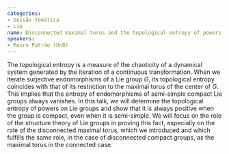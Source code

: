 ```yaml
---
categories:
- Sessão Temática
- Lie
name: Disconnected maximal torus and the topological entropy of powers
speakers:
- Mauro Patrão (UnB)
---
```


The topological entropy is a measure of the chaoticity of a dynamical system generated by the iteration of a continuous transformation. When we iterate surjective endomorphisms of a Lie group $G$, its topological entropy coincides with that of its restriction to the maximal torus of the center of $G$. This implies that the entropy of endomorphisms of semi-simple compact Lie groups always vanishes. In this talk, we will determine the topological entropy of powers on Lie groups and show that it is always positive when the group is compact, even when it is semi-simple. We will focus on the role of the structure theory of Lie groups in proving this fact, especially on the role of the disconnected maximal torus, which we introduced and which fulfills the same role, in the case of disconnected compact groups, as the maximal torus in the connected case.